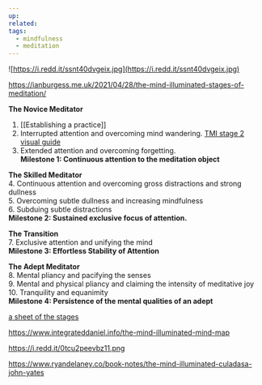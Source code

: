 ```yaml
---
up: 
related: 
tags:
  - mindfulness
  - meditation
---
```



![https://i.redd.it/ssnt40dvgeix.jpg](https://i.redd.it/ssnt40dvgeix.jpg)

https://ianburgess.me.uk/2021/04/28/the-mind-illuminated-stages-of-meditation/

**The Novice Meditator**  
1. [[Establishing a practice]]
2. Interrupted attention and overcoming mind wandering. [TMI stage 2 visual guide](https://i.redd.it/0tcu2peevbz11.png)
3. Extended attention and overcoming forgetting.  
**Milestone 1: Continuous attention to the meditation object**

**The Skilled Meditator**  
4. Continuous attention and overcoming gross distractions and strong dullness  
5. Overcoming subtle dullness and increasing mindfulness  
6. Subduing subtle distractions  
**Milestone 2: Sustained exclusive focus of attention.**

**The Transition**  
7. Exclusive attention and unifying the mind  
**Milestone 3: Effortless Stability of Attention**

**The Adept Meditator**  
8. Mental pliancy and pacifying the senses  
9. Mental and physical pliancy and claiming the intensity of meditative joy  
10. Tranquility and equanimity  
**Milestone 4: Persistence of the mental qualities of an adept**



[a sheet of the stages ](https://docs.google.com/spreadsheets/d/1I9i4eIJicQhZRR7-JE6zYUdZ86Up9NoqPQeYTzdsKLE/htmlview)


https://www.integrateddaniel.info/the-mind-illuminated-mind-map

https://i.redd.it/0tcu2peevbz11.png

https://www.ryandelaney.co/book-notes/the-mind-illuminated-culadasa-john-yates

